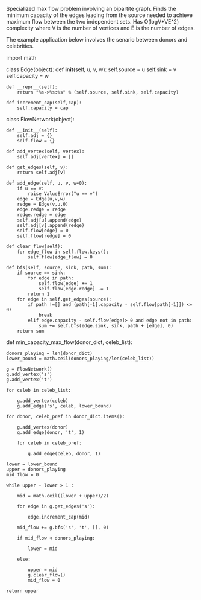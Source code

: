 Specialized max flow problem involving an bipartite graph. Finds the minimum capacity of the edges leading from the source needed to achieve maximum flow between the two independent sets. Has O(logV*VE^2) complexity where V is the number of vertices and E is the number of edges.

The example application below involves the senario between donors and celebrities.

import math

class Edge(object):
    def __init__(self, u, v, w):
        self.source = u
        self.sink = v  
        self.capacity = w
    
    def __repr__(self):
        return "%s->%s:%s" % (self.source, self.sink, self.capacity)
    
    def increment_cap(self,cap):
        self.capacity = cap

class FlowNetwork(object):
    
    def __init__(self):
        self.adj = {}
        self.flow = {}
 
    def add_vertex(self, vertex):
        self.adj[vertex] = []
 
    def get_edges(self, v):
        return self.adj[v]
 
    def add_edge(self, u, v, w=0):
        if u == v:
            raise ValueError("u == v")
        edge = Edge(u,v,w)
        redge = Edge(v,u,0)
        edge.redge = redge
        redge.redge = edge
        self.adj[u].append(edge)
        self.adj[v].append(redge)
        self.flow[edge] = 0
        self.flow[redge] = 0
    
    def clear_flow(self):
        for edge_flow in self.flow.keys():
            self.flow[edge_flow] = 0

    def bfs(self, source, sink, path, sum):
        if source == sink:
            for edge in path:
                self.flow[edge] += 1
                self.flow[edge.redge] -= 1
            return 1     
        for edge in self.get_edges(source):
            if path !=[] and (path[-1].capacity - self.flow[path[-1]]) <= 0:
                break			
            elif edge.capacity - self.flow[edge]> 0 and edge not in path:
                sum += self.bfs(edge.sink, sink, path + [edge], 0)
        return sum

    
    
def min_capacity_max_flow(donor_dict, celeb_list):
    
    donors_playing = len(donor_dict)
    lower_bound = math.ceil(donors_playing/len(celeb_list))
    
    g = FlowNetwork()
    g.add_vertex('s')
    g.add_vertex('t')
    
    for celeb in celeb_list:
        
        g.add_vertex(celeb)
        g.add_edge('s', celeb, lower_bound)
            
    for donor, celeb_pref in donor_dict.items():
        
        g.add_vertex(donor)
        g.add_edge(donor, 't', 1)
        
        for celeb in celeb_pref:
            
            g.add_edge(celeb, donor, 1)          
        
    lower = lower_bound
    upper = donors_playing
    mid_flow = 0
    
    while upper - lower > 1 :    
        
        mid = math.ceil((lower + upper)/2)
        
        for edge in g.get_edges('s'):

            edge.increment_cap(mid)

        mid_flow += g.bfs('s', 't', [], 0)
        
        if mid_flow < donors_playing:
            
            lower = mid
            
        else:    
       
            upper = mid
            g.clear_flow()
            mid_flow = 0
    
    return upper
    
    
